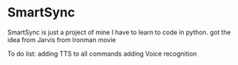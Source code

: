 # SmartSync

SmartSync is just a project of mine I have to learn to code in python. got the idea from Jarvis from Ironman movie



To do list:
adding TTS to all commands
adding Voice recognition 
